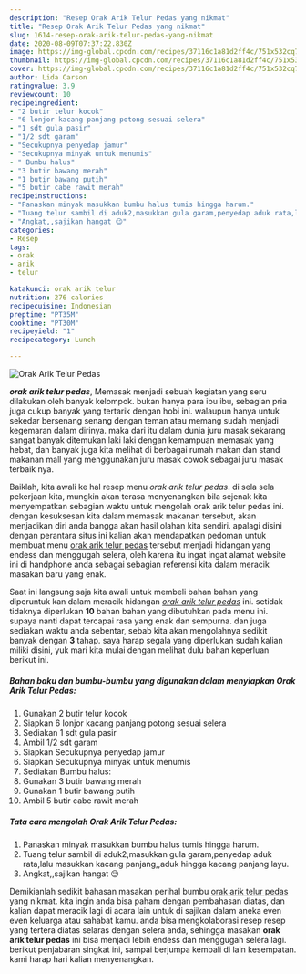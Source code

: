 ```yaml
---
description: "Resep Orak Arik Telur Pedas yang nikmat"
title: "Resep Orak Arik Telur Pedas yang nikmat"
slug: 1614-resep-orak-arik-telur-pedas-yang-nikmat
date: 2020-08-09T07:37:22.830Z
image: https://img-global.cpcdn.com/recipes/37116c1a81d2ff4c/751x532cq70/orak-arik-telur-pedas-foto-resep-utama.jpg
thumbnail: https://img-global.cpcdn.com/recipes/37116c1a81d2ff4c/751x532cq70/orak-arik-telur-pedas-foto-resep-utama.jpg
cover: https://img-global.cpcdn.com/recipes/37116c1a81d2ff4c/751x532cq70/orak-arik-telur-pedas-foto-resep-utama.jpg
author: Lida Carson
ratingvalue: 3.9
reviewcount: 10
recipeingredient:
- "2 butir telur kocok"
- "6 lonjor kacang panjang potong sesuai selera"
- "1 sdt gula pasir"
- "1/2 sdt garam"
- "Secukupnya penyedap jamur"
- "Secukupnya minyak untuk menumis"
- " Bumbu halus"
- "3 butir bawang merah"
- "1 butir bawang putih"
- "5 butir cabe rawit merah"
recipeinstructions:
- "Panaskan minyak masukkan bumbu halus tumis hingga harum."
- "Tuang telur sambil di aduk2,masukkan gula garam,penyedap aduk rata,lalu masukkan kacang panjang,,aduk hingga kacang panjang layu."
- "Angkat,,sajikan hangat 😉"
categories:
- Resep
tags:
- orak
- arik
- telur

katakunci: orak arik telur 
nutrition: 276 calories
recipecuisine: Indonesian
preptime: "PT35M"
cooktime: "PT30M"
recipeyield: "1"
recipecategory: Lunch

---
```



![Orak Arik Telur Pedas](https://img-global.cpcdn.com/recipes/37116c1a81d2ff4c/751x532cq70/orak-arik-telur-pedas-foto-resep-utama.jpg)

<b><i>orak arik telur pedas</i></b>, Memasak menjadi sebuah kegiatan yang seru dilakukan oleh banyak kelompok. bukan hanya para ibu ibu, sebagian pria juga cukup banyak yang tertarik dengan hobi ini. walaupun hanya untuk sekedar bersenang senang dengan teman atau memang sudah menjadi kegemaran dalam dirinya. maka dari itu dalam dunia juru masak sekarang sangat banyak ditemukan laki laki dengan kemampuan memasak yang hebat, dan banyak juga kita melihat di berbagai rumah makan dan stand makanan mall yang menggunakan juru masak cowok sebagai juru masak terbaik nya.

Baiklah, kita awali ke hal resep menu <i>orak arik telur pedas</i>. di sela sela pekerjaan kita, mungkin akan terasa menyenangkan bila sejenak kita menyempatkan sebagian waktu untuk mengolah orak arik telur pedas ini. dengan kesuksesan kita dalam memasak makanan tersebut, akan menjadikan diri anda bangga akan hasil olahan kita sendiri. apalagi disini dengan perantara situs ini kalian akan mendapatkan pedoman untuk membuat menu <u>orak arik telur pedas</u> tersebut menjadi hidangan yang endess dan menggugah selera, oleh karena itu ingat ingat alamat website ini di handphone anda sebagai sebagian referensi kita dalam meracik masakan baru yang enak.




Saat ini langsung saja kita awali untuk membeli bahan bahan yang diperuntuk kan dalam meracik hidangan <u><i>orak arik telur pedas</i></u> ini. setidak tidaknya diperlukan <b>10</b> bahan bahan yang dibutuhkan pada menu ini. supaya nanti dapat tercapai rasa yang enak dan sempurna. dan juga sediakan waktu anda sebentar, sebab kita akan mengolahnya sedikit banyak dengan <b>3</b> tahap. saya harap segala yang diperlukan sudah kalian miliki disini, yuk mari kita mulai dengan melihat dulu bahan keperluan berikut ini.

<!--inarticleads1-->

##### Bahan baku dan bumbu-bumbu yang digunakan dalam menyiapkan Orak Arik Telur Pedas:

1. Gunakan 2 butir telur kocok
1. Siapkan 6 lonjor kacang panjang potong sesuai selera
1. Sediakan 1 sdt gula pasir
1. Ambil 1/2 sdt garam
1. Siapkan Secukupnya penyedap jamur
1. Siapkan Secukupnya minyak untuk menumis
1. Sediakan  Bumbu halus:
1. Gunakan 3 butir bawang merah
1. Gunakan 1 butir bawang putih
1. Ambil 5 butir cabe rawit merah




<!--inarticleads2-->

##### Tata cara mengolah Orak Arik Telur Pedas:

1. Panaskan minyak masukkan bumbu halus tumis hingga harum.
1. Tuang telur sambil di aduk2,masukkan gula garam,penyedap aduk rata,lalu masukkan kacang panjang,,aduk hingga kacang panjang layu.
1. Angkat,,sajikan hangat 😉




Demikianlah sedikit bahasan masakan perihal bumbu <u>orak arik telur pedas</u> yang nikmat. kita ingin anda bisa paham dengan pembahasan diatas, dan kalian dapat meracik lagi di acara lain untuk di sajikan dalam aneka even even keluarga atau sahabat kamu. anda bisa mengkolaborasi resep resep yang tertera diatas selaras dengan selera anda, sehingga masakan <b>orak arik telur pedas</b> ini bisa menjadi lebih endess dan menggugah selera lagi. berikut penjabaran singkat ini, sampai berjumpa kembali di lain kesempatan. kami harap hari kalian menyenangkan.
